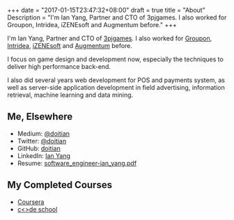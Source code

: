 +++
date = "2017-01-15T23:47:32+08:00"
draft = true
title = "About"
Description = "I'm Ian Yang, Partner and CTO of 3pjgames. I also worked for Groupon, Intridea, iZENEsoft and Augmentum before."
+++

I'm Ian Yang, Partner and CTO of [3pjgames][1]. I also worked for [Groupon][2], [Intridea][3], [iZENEsoft][4] and [Augmentum][5] before.

I focus on game design and development now, especially the techniques to deliver high performance back-end.

I also did several years web development for POS and payments system, as well as server-side application development in field advertising, information retrieval, machine learning and data mining.

## Me, Elsewhere

- Medium: [@doitian][13]
- Twitter: [@doitian][8]
- GitHub: [doitian][9]
- LinkedIn: [Ian Yang][7]
- Resume: [software\_engineer-ian\_yang.pdf][6]

## My Completed Courses

- [Coursera][11]
- [c\<\>de school][12]

[1]:	https://www.3pjgames.com
[2]:	http://www.groupon.com/
[3]:	http://www.intridea.com
[4]:	http://www.izenesoft.com
[5]:	http://www.augmentum.com
[6]:	https://dl.dropbox.com/u/328394/lead_software_engineer-ian_yang.pdf
[7]:	http://www.linkedin.com/in/ianyang
[8]:	https://twitter.com/doitian
[9]:	https://github.com/doitian
[11]:	https://www.coursera.org/user/i/bbafd1ce323b828803f265dba73d9968
[12]:	http://www.codeschool.com/users/iany
[13]: https://medium.com/@doitian
